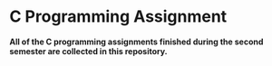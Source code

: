 # C Programming Assignment
**All of the C programming assignments finished during the second semester are collected in this repository.**